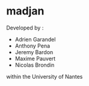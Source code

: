 madjan
======

Developed by :
- Adrien Garandel
- Anthony Pena
- Jeremy Bardon
- Maxime Pauvert
- Nicolas Brondin

within the University of Nantes
